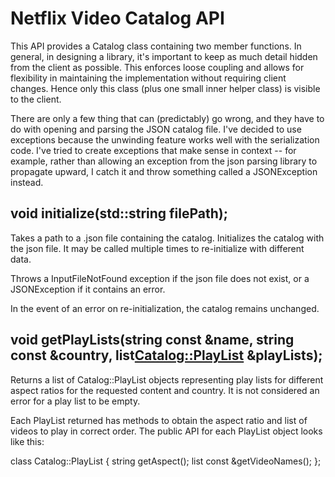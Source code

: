 # Netflix Video Catalog API



This API provides a Catalog class containing two member functions. In general, in designing a library, it's important to keep as much detail hidden from the client as possible. 
This enforces loose coupling and allows for flexibility in maintaining the implementation without requiring client changes. Hence only this class (plus one small inner helper class)
is visible to the client.

There are only a few thing that can (predictably) go wrong, and they have to do with opening and parsing the JSON catalog file. I've decided to use exceptions because the unwinding
feature works well with the serialization code. I've tried to create exceptions that make sense in context -- for example, rather than allowing an exception from the json parsing library
to propagate upward, I catch it and throw something called a JSONException instead.

## void initialize(std::string filePath);

Takes a path to a .json file containing the catalog. Initializes the catalog
with the json file. It may be called multiple times to re-initialize with
different data.

Throws a InputFileNotFound exception if the json file does not exist, or a JSONException if it contains an error.

In the event of an error on re-initialization, the catalog remains unchanged.


## void getPlayLists(string const &name, string const &country, list<Catalog::PlayList> &playLists);

Returns a list of Catalog::PlayList objects representing play lists for different aspect ratios for the requested content and country. It is not
considered an error for a play list to be empty. 

Each PlayList returned has methods to obtain the aspect ratio and list of videos to play in correct order. The public API for each PlayList object looks like this:

class Catalog::PlayList {
    string getAspect();
    list<string> const &getVideoNames();
};








